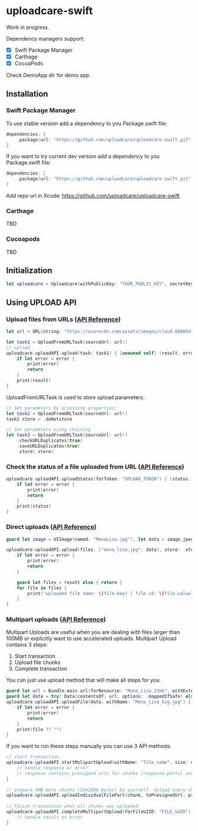 # uploadcare-swift

Work in progress.


Dependency managers support:
- [x] Swift Package Manager
- [x] Carthage
- [x] CocoaPods

Check DemoApp dir for demo app.

## Installation

### Swift Package Manager
To use stable version add a dependency to you Package.swift file:
```swift
dependencies: [
    .package(url: "https://github.com/uploadcare/uploadcare-swift.git", from: "1.0.0")
]
```

If you want to try current dev version add a dependency to you Package.swift file:
```swift
dependencies: [
    .package(url: "https://github.com/uploadcare/uploadcare-swift.git", branch("develop"))
]
```

Add repo url in Xcode: https://github.com/uploadcare/uploadcare-swift


### Carthage
TBD

### Cocoapods
TBD

## Initialization
```swift
let uploadcare = Uploadcare(withPublicKey: "YOUR_PUBLIC_KEY", secretKey: "YOUR_SECRET_KEY")
```

## Using UPLOAD API
### Upload files from URLs ([API Reference](https://uploadcare.com/api-refs/upload-api/#operation/fromURLUpload)) ###
```swift
let url = URL(string: "https://ucarecdn.com/assets/images/cloud.6b86b4f1d77e.jpg")

let task1 = UploadFromURLTask(sourceUrl: url!)
// upload
uploadcare.uploadAPI.upload(task: task1) { [unowned self] (result, error) in
    if let error = error {
        print(error)
        return
    }
    print(result)
}
```
UploadFromURLTask is used to store upload parameters.
```swift
// Set parameters by accessing properties:
let task2 = UploadFromURLTask(sourceUrl: url!)
task2.store = .doNotstore

// Set parameters using chaining
let task3 = UploadFromURLTask(sourceUrl: url!)
    .checkURLDuplicates(true)
    .saveURLDuplicates(true)
    .store(.store)
```

### Check the status of a file uploaded from URL ([API Reference](https://uploadcare.com/api-refs/upload-api/#operation/fromURLUploadStatus)) ### 
```swift
uploadcare.uploadAPI.uploadStatus(forToken: "UPLOAD_TOKEN") { (status, error) in
    if let error = error {
        print(error)
        return
    }
    print(status)
}
```

### Direct uploads ([API Reference](https://uploadcare.com/api-refs/upload-api/#operation/baseUpload)) ### 
```swift
guard let image = UIImage(named: "MonaLisa.jpg"), let data = image.jpegData(compressionQuality: 1) else { return }

uploadcare.uploadAPI.upload(files: ["mona_lisa.jpg": data], store: .store) { (result, error) in
    if let error = error {
        print(error)
        return
    }

    guard let files = result else { return }			
    for file in files {
        print("uploaded file name: \(file.key) | file id: \(file.value)")
    }
}
```

### Multipart uploads ([API Reference](https://uploadcare.com/api-refs/upload-api/#operation/multipartFileUploadStart)) ### 

Multipart Uploads are useful when you are dealing with files larger than 100MB or explicitly want to use accelerated uploads.  Multipart Upload contains 3 steps:
1. Start transaction
2. Upload file chunks
3. Complete transaction

You can just use upload method that will make all steps for you:

```swift
guard let url = Bundle.main.url(forResource: "Mona_Lisa_23mb", withExtension: "jpg") else { return }
guard let data = try? Data(contentsOf: url, options: .mappedIfSafe) else { return }
uploadcare.uploadAPI.uploadFile(data, withName: "Mona_Lisa_big.jpg") { (file, error) in
    if let error = error {
        print(error)
        return
    }
    print(file ?? "")
}
```

If you want to run these steps manually you can use 3 API methods:
```swift
// start transaction
uploadcare.uploadAPI.startMulipartUpload(withName: "file_name", size: data.count, mimeType: "image/jpeg") { (response, error) in
    // handle response or error
    // response contains presigned urls for chunks (response.parts) and file UUID (response.uuid)
}
		
// prepare 5MB Data chunks (5242880 bytes) by yourself. Upload every chunk with:
uploadcare.uploadAPI.uploadIndividualFilePart(chunk, toPresignedUrl: presignedUrl, withMimeType: "image/jpeg")
		
// finish transaction when all chunks was uploaded
uploadcare.uploadAPI.completeMultipartUpload(forFileUIID: "FILE_UUID") { (file, error) in
    // handle result or error
}
```
